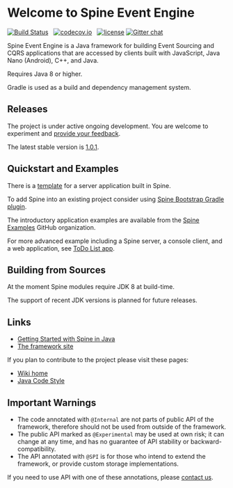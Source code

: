 # Welcome to Spine Event Engine
[![Build Status](https://travis-ci.com/SpineEventEngine/core-java.svg?branch=master)](https://travis-ci.com/SpineEventEngine/core-java) &nbsp;
[![codecov.io](https://codecov.io/github/SpineEventEngine/core-java/coverage.svg?branch=master)](https://codecov.io/github/SpineEventEngine/core-java?branch=master) &nbsp;
[![license](https://img.shields.io/badge/license-Apache%20License%202.0-blue.svg?style=flat)](http://www.apache.org/licenses/LICENSE-2.0)
[![Gitter chat](https://badges.gitter.im/SpineEventEngine.png)](https://gitter.im/SpineEventEngine)

Spine Event Engine is a Java framework for building Event Sourcing and CQRS applications that are accessed by
clients built with JavaScript, Java Nano (Android), C++, and Java.

Requires Java 8 or higher.

Gradle is used as a build and dependency management system. 

## Releases
The project is under active ongoing development. You are welcome to experiment and [provide your feedback][email-developers].

The latest stable version is [1.0.1][latest-release].  

## Quickstart and Examples

There is a [template][server-quickstart] for a server application built in Spine. 

To add Spine into an existing project consider using [Spine Bootstrap Gradle plugin](https://github.com/SpineEventEngine/bootstrap/).

The introductory application examples are available from the [Spine Examples][spine-examples] GitHub organization.

For more advanced example including a Spine server, a console client, and a web application, see [ToDo List app][todo-list].

## Building from Sources

At the moment Spine modules require JDK 8 at build-time. 

The support of recent JDK versions is planned for future releases.

## Links
* [Getting Started with Spine in Java](https://spine.io/docs/quickstart/java.html)
* [The framework site][spine-site]

If you plan to contribute to the project please visit these pages:
* [Wiki home][wiki-home]
* [Java Code Style][java-code-style]

## Important Warnings
* The code annotated with `@Internal` are not parts of public API of the framework, therefore should
not be used from outside of the framework.
* The public API marked as `@Experimental` may be used at own risk; it can change at any time, 
and has no guarantee of API stability or backward-compatibility.
* The API annotated with `@SPI` is for those who intend to extend the framework, 
or provide custom storage implementations. 

If you need to use API with one of these annotations, please [contact us][email-developers].

[email-developers]: mailto:spine-developers@teamdev.com
[latest-release]: https://github.com/SpineEventEngine/core-java/releases/tag/v1.0.1
[spine-site]: https://spine.io/
[wiki-home]: https://github.com/SpineEventEngine/core-java/wiki
[java-code-style]: https://github.com/SpineEventEngine/core-java/wiki/Java-Code-Style 
[getting-started]: https://github.com/SpineEventEngine/documentation/blob/master/getting-started/index.md
[server-quickstart]: https://github.com/spine-examples/server-quickstart
[spine-examples]: https://github.com/spine-examples
[todo-list]: https://github.com/spine-examples/todo-list

